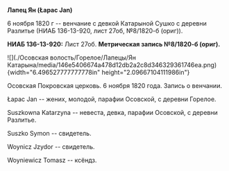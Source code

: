 **Лапец Ян (Łapac Jan)**

6 ноября 1820 г -- венчание с девкой Катарыной Сушко с деревни Разлитье
(НИАБ 136-13-920, лист 27об, №8/1820-б (ориг)).

**НИАБ 136-13-920:** Лист 27об. **Метрическая запись №8/1820-б (ориг).**

![](./Осовская волость/Горелое/Лапецы/Ян Катарына/media/146e5406674a478d12db2a2c8d346329361746ea.png){width="6.496527777777778in"
height="2.09667104111986in"}

Осовская Покровская церковь. 6 ноября 1820 года. Запись о венчании.

Łapac Jan -- жених, молодой, парафии Осовской, с деревни Горелое.

Suszkowna Katarzyna -- невеста, девка, парафии Осовской, с деревни
Разлитье.

Suszko Symon -- свидетель.

Woynicz Jzydor -- свидетель.

Woyniewicz Tomasz -- ксёндз.
